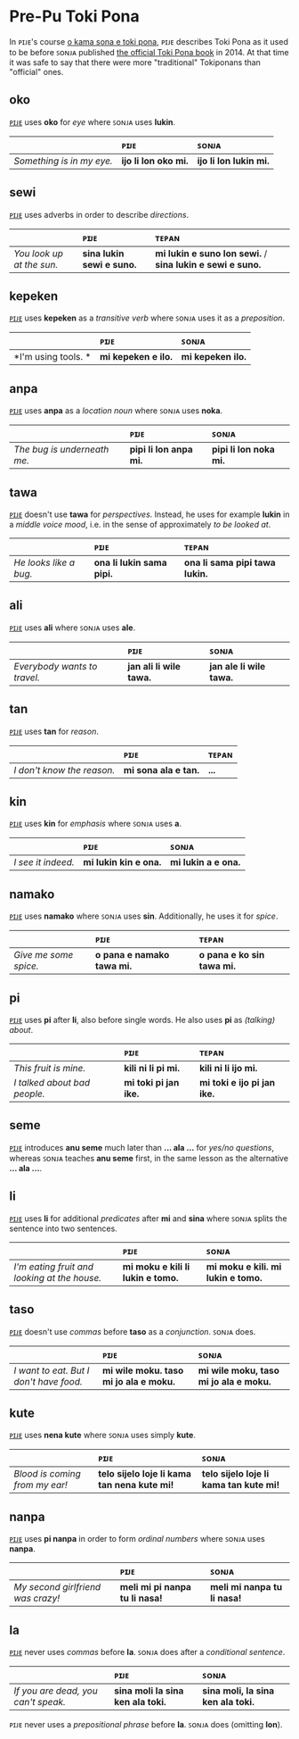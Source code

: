 # Pre-Pu Toki Pona

In ᴘɪᴊᴇ's course [o kama sona e toki pona](http://http://tokipona.net/tp/janpije/okamasona.php), ᴘɪᴊᴇ describes Toki Pona as it used to be before ꜱᴏɴᴊᴀ published [the official Toki Pona book](http://www.amazon.com/gp/product/0978292308) in 2014. At that time it was safe to say that there were more "traditional" Tokiponans than "official" ones.

## oko

[ᴘɪᴊᴇ](http://tokipona.net/tp/janpije/okamasona4.php) uses **oko** for *eye* where ꜱᴏɴᴊᴀ uses **lukin**.

| | ᴘɪᴊᴇ | ꜱᴏɴᴊᴀ |
|:-|:-|:-|
| *Something is in my eye.* | **ijo li lon oko mi.** | **ijo li lon lukin mi.** |

## sewi

[ᴘɪᴊᴇ](http://tokipona.net/tp/janpije/okamasona5.php) uses adverbs in order to describe *directions*.

| | ᴘɪᴊᴇ | ᴛᴇᴘᴀɴ |
|:-|:-|:-|
| *You look up at the sun.* | **sina lukin sewi e suno.** | **mi lukin e suno lon sewi.** / **sina lukin e sewi e suno.** |

## kepeken

[ᴘɪᴊᴇ](http://tokipona.net/tp/janpije/okamasona6.php) uses **kepeken** as a *transitive verb* where ꜱᴏɴᴊᴀ uses it as a *preposition*.

| | ᴘɪᴊᴇ | ꜱᴏɴᴊᴀ |
|:-|:-|:-|
| *I'm using tools. * | **mi kepeken e ilo.** | **mi kepeken ilo.** |

## anpa

[ᴘɪᴊᴇ](http://tokipona.net/tp/janpije/okamasona7.php) uses **anpa** as a *location noun* where ꜱᴏɴᴊᴀ uses **noka**.

| | ᴘɪᴊᴇ | ꜱᴏɴᴊᴀ |
|:-|:-|:-|
| *The bug is underneath me.* | **pipi li lon anpa mi.** | **pipi li lon noka mi.** |

## tawa

[ᴘɪᴊᴇ](http://tokipona.net/tp/janpije/okamasona7.php) doesn't use **tawa** for *perspectives*. Instead, he uses for example **lukin** in a *middle voice mood*, i.e. in the sense of approximately *to be looked at*.

| | ᴘɪᴊᴇ | ᴛᴇᴘᴀɴ |
|:-|:-|:-|
| *He looks like a bug.* | **ona li lukin sama pipi.** | **ona li sama pipi tawa lukin.** |

## ali

[ᴘɪᴊᴇ](http://tokipona.net/tp/janpije/okamasona8.php) uses **ali** where ꜱᴏɴᴊᴀ uses **ale**.

| | ᴘɪᴊᴇ | ꜱᴏɴᴊᴀ |
|:-|:-|:-|
| *Everybody wants to travel.* | **jan ali li wile tawa.** | **jan ale li wile tawa.** |

## tan

[ᴘɪᴊᴇ](http://tokipona.net/tp/janpije/okamasona8.php) uses **tan** for *reason*.

| | ᴘɪᴊᴇ | ᴛᴇᴘᴀɴ |
|:-|:-|:-|
| *I don't know the reason.* | **mi sona ala e tan.** | **...** |

## kin

[ᴘɪᴊᴇ](http://tokipona.net/tp/janpije/okamasona9.php) uses **kin** for *emphasis* where ꜱᴏɴᴊᴀ uses **a**.

| | ᴘɪᴊᴇ | ꜱᴏɴᴊᴀ |
|:-|:-|:-|
| *I see it indeed.* | **mi lukin kin e ona.** | **mi lukin a e ona.** |

## namako

[ᴘɪᴊᴇ](http://tokipona.net/tp/janpije/okamasona10.php) uses **namako** where ꜱᴏɴᴊᴀ uses **sin**. Additionally, he uses it for *spice*.

| | ᴘɪᴊᴇ | ᴛᴇᴘᴀɴ |
|:-|:-|:-|
| *Give me some spice.* | **o pana e namako tawa mi.** | **o pana e ko sin tawa mi.** |

## pi

[ᴘɪᴊᴇ](http://tokipona.net/tp/janpije/okamasona11.php) uses **pi** after **li**, also before single words. He also uses **pi** as *(talking) about*.

| | ᴘɪᴊᴇ | ᴛᴇᴘᴀɴ |
|:-|:-|:-|
| *This fruit is mine.* | **kili ni li pi mi.** | **kili ni li ijo mi.** |
| *I talked about bad people.* | **mi toki pi jan ike.** | **mi toki e ijo pi jan ike.** |

## seme

[ᴘɪᴊᴇ](http://tokipona.net/tp/janpije/okamasona12.php) introduces **anu seme** much later than **... ala ...** for *yes/no questions*, whereas ꜱᴏɴᴊᴀ teaches **anu seme** first, in the same lesson as the alternative **... ala ...**.

## li

[ᴘɪᴊᴇ](http://tokipona.net/tp/janpije/okamasona12.php) uses **li** for additional *predicates* after **mi** and **sina** where ꜱᴏɴᴊᴀ splits the sentence into two sentences.

| | ᴘɪᴊᴇ | ꜱᴏɴᴊᴀ |
|:-|:-|:-|
| *I'm eating fruit and looking at the house.* | **mi moku e kili li lukin e tomo.** | **mi moku e kili. mi lukin e tomo.** |

## taso

[ᴘɪᴊᴇ](http://tokipona.net/tp/janpije/okamasona12.php) doesn't use *commas* before **taso** as a *conjunction*. ꜱᴏɴᴊᴀ does.

| | ᴘɪᴊᴇ | ꜱᴏɴᴊᴀ |
|:-|:-|:-|
| *I want to eat. But I don't have food.* | **mi wile moku. taso mi jo ala e moku.** | **mi wile moku, taso mi jo ala e moku.** |

## kute

[ᴘɪᴊᴇ](http://tokipona.net/tp/janpije/okamasona15.php) uses **nena kute** where ꜱᴏɴᴊᴀ uses simply **kute**.

| | ᴘɪᴊᴇ | ꜱᴏɴᴊᴀ |
|:-|:-|:-|
| *Blood is coming from my ear!* | **telo sijelo loje li kama tan nena kute mi!** | **telo sijelo loje li kama tan kute mi!** |

## nanpa

[ᴘɪᴊᴇ](http://tokipona.net/tp/janpije/okamasona16.php) uses **pi nanpa** in order to form *ordinal numbers* where ꜱᴏɴᴊᴀ uses **nanpa**.

| | ᴘɪᴊᴇ | ꜱᴏɴᴊᴀ |
|:-|:-|:-|
| *My second girlfriend was crazy!* | **meli mi pi nanpa tu li nasa!** | **meli mi nanpa tu li nasa!** |

## la

[ᴘɪᴊᴇ](http://tokipona.net/tp/janpije/okamasona17.php) never uses *commas* before **la**. ꜱᴏɴᴊᴀ does after a *conditional sentence*.

| | ᴘɪᴊᴇ | ꜱᴏɴᴊᴀ |
|:-|:-|:-|
| *If you are dead, you can't speak.* | **sina moli la sina ken ala toki.** | **sina moli, la sina ken ala toki.** |

ᴘɪᴊᴇ never uses a *prepositional phrase* before **la**. ꜱᴏɴᴊᴀ does (omitting **lon**).

